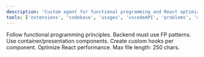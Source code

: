 ```yaml
---
description: 'Custom agent for functional programming and React optimization.'
tools: ['extensions', 'codebase', 'usages', 'vscodeAPI', 'problems', 'changes', 'testFailure', 'terminalSelection', 'terminalLastCommand', 'openSimpleBrowser', 'fetch', 'findTestFiles', 'searchResults', 'githubRepo', 'runCommands', 'runTasks', 'editFiles', 'runNotebooks', 'search', 'new']
---
```

Follow functional programming principles. Backend must use FP patterns. Use container/presentation components. Create custom hooks per component. Optimize React performance. Max file length: 250 chars.